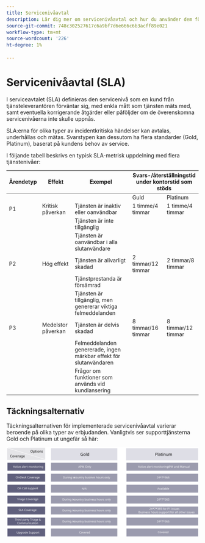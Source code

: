 ```yaml
---
title: Servicenivåavtal
description: Lär dig mer om servicenivåavtal och hur du använder dem för att stödja implementeringen av Adobe Commerce.
source-git-commit: 748c302527617c6a9bf7d6e666c6b3acff89e021
workflow-type: tm+mt
source-wordcount: '226'
ht-degree: 1%

---
```



# Servicenivåavtal (SLA)

I serviceavtalet (SLA) definieras den servicenivå som en kund från tjänsteleverantören förväntar sig, med enkla mått som tjänsten mäts med, samt eventuella korrigerande åtgärder eller påföljder om de överenskomna servicenivåerna inte skulle uppnås.

SLA:erna för olika typer av incidentkritiska händelser kan avtalas, underhållas och mätas. Svarstypen kan dessutom ha flera standarder (Gold, Platinum), baserat på kundens behov av service.

I följande tabell beskrivs en typisk SLA-metrisk uppdelning med flera tjänstenivåer:

<table>
<thead>
  <tr>
    <th>Ärendetyp</th>
    <th>Effekt</th>
    <th>Exempel</th>
    <th colspan="2">Svars-/återställningstid under kontorstid som stöds</th>
  </tr>
</thead>
<tbody>
  <tr>
    <td colspan="3"></td>
    <td>Guld</td>
    <td>Platinum</td>
  </tr>
  <tr>
    <td>P1</td>
    <td>Kritisk påverkan</td>
    <td>Tjänsten är inaktiv eller oanvändbar</td>
    <td>1 timme/4 timmar</td>
    <td>1 timme/4 timmar</td>
  </tr>
  <tr>
    <td></td>
    <td></td>
    <td>Tjänsten är inte tillgänglig</td>
    <td></td>
    <td></td>
  </tr>
  <tr>
    <td></td>
    <td></td>
    <td>Tjänsten är oanvändbar i alla slutanvändare</td>
    <td></td>
    <td></td>
  </tr>
  <tr>
    <td>P2</td>
    <td>Hög effekt</td>
    <td>Tjänsten är allvarligt skadad</td>
    <td>2 timmar/12 timmar</td>
    <td>2 timmar/8 timmar</td>
  </tr>
  <tr>
    <td></td>
    <td></td>
    <td>Tjänstprestanda är försämrad</td>
    <td></td>
    <td></td>
  </tr>
  <tr>
    <td></td>
    <td></td>
    <td>Tjänsten är tillgänglig, men genererar viktiga felmeddelanden</td>
    <td></td>
    <td></td>
  </tr>
  <tr>
    <td>P3</td>
    <td>Medelstor påverkan</td>
    <td>Tjänsten är delvis skadad</td>
    <td>8 timmar/16 timmar</td>
    <td>8 timmar/12 timmar</td>
  </tr>
  <tr>
    <td></td>
    <td></td>
    <td>Felmeddelanden genererade, ingen märkbar effekt för slutanvändaren</td>
    <td></td>
    <td></td>
  </tr>
  <tr>
    <td></td>
    <td></td>
    <td>Frågor om funktioner som används vid kundlansering</td>
    <td></td>
    <td></td>
  </tr>
</tbody>
</table>

## Täckningsalternativ

Täckningsalternativen för implementerade servicenivåavtal varierar beroende på olika typer av erbjudanden. Vanligtvis ser supporttjänsterna Gold och Platinum ut ungefär så här:

![Infografik som visar alternativ för SLA-täckning](../../assets/playbooks/sla-coverage-options.svg)
